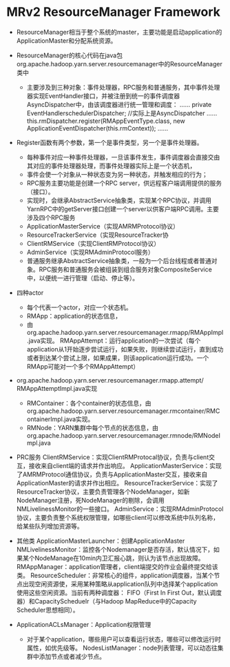 # MRv2 ResourceManager  Framework

* ResourceManager相当于整个系统的master，主要功能是启动application的ApplicationMaster和分配系统资源。
* ResourceManager的核心代码在java包org.apache.hadoop.yarn.server.resourcemanager中的ResourceManager类中
  * 主要涉及到三种对象：事件处理器，RPC服务和普通服务，其中事件处理器实现EventHandler接口，并被注册到统一的事件调度器AsyncDispatcher中，由该调度器进行统一管理和调度：
……
private EventHandler<SchedulerEvent>schedulerDispatcher; //实际上是AsyncDispatcher
……
this.rmDispatcher.register(RMAppEventType.class,
new ApplicationEventDispatcher(this.rmContext));
……

* Register函数有两个参数，第一个是事件类型，另一个是事件处理器。
  * 每种事件对应一种事件处理器，一旦该事件发生，事件调度器会直接交由其对应的事件处理器处理，而事件处理器实际上是一个状态机，
  * 事件会使一个对象从一种状态变为另一种状态，并触发相应的行为；
  * RPC服务主要功能是创建一个RPC server，供远程客户端调用提供的服务（接口）。
  * 实现时，会继承AbstractService抽象类，实现某个RPC协议，并调用YarnRPC中的getServer接口创建一个server以供客户端RPC调用。主要涉及四个RPC服务
  * ApplicationMasterService（实现AMRMProtocol协议）
  * ResourceTrackerService（实现ResourceTracker协
  * ClientRMService（实现ClientRMProtocol协议）
  * AdminService（实现RMAdminProtocol服务）
  * 普通服务继承AbstractService抽象类，一般为一个后台线程或者普通对象。RPC服务和普通服务会被组装到组合服务对象CompositeService中，以便统一进行管理（启动、停止等）。

* 四种actor
  * 每个代表一个actor，对应一个状态机。
  * RMApp：application的状态信息，
  * 由org.apache.hadoop.yarn.server.resourcemanager.rmapp/RMAppImpl.java实现。
RMAppAttempt：运行application的一次尝试（每个application从1开始逐步尝试运行，如果失败，则继续尝试运行，直到成功或者到达某个尝试上限，如果成果，则该application运行成功。一个RMApp可能对一个多个RMAppAttempt）
* org.apache.hadoop.yarn.server.resourcemanager.rmapp.attempt/
RMAppAttemptImpl.java实现
  * RMContainer：各个container的状态信息，由org.apache.hadoop.yarn.server.resourcemanager.rmcontainer/RMContainerImpl.java实现。
  * RMNode：YARN集群中每个节点的状态信息，由org.apache.hadoop.yarn.server.resourcemanager.rmnode/RMNodeImpl.java

* PRC服务
ClientRMService：实现ClientRMProtocal协议，负责与client交互，接收来自client端的请求并作出响应。
ApplicationMasterService：实现了AMRMProtocol通信协议，负责与ApplicationMaster交互，接收来自ApplicationMaster的请求并作出相应。
ResourceTrackerService：实现了ResourceTracker协议，主要负责管理各个NodeManager，如新NodeManager注册，死NodeManager的剔除，会调用NMLivelinessMonitor的一些接口。
AdminService：实现RMAdminProtocol协议，主要负责整个系统权限管理，如哪些client可以修改系统中队列名称，给某些队列增加资源等。

* 其他类
ApplicationMasterLauncher：创建ApplicationMaster
NMLivelinessMonitor：监控各个Nodemanager是否存活，默认情况下，如果某个NodeManage在10min内卫汇报心跳，则认为该节点出现故障。
RMAppManager：application管理者，client端提交的作业会最终提交给该类。
ResourceScheduler：非常核心的组件，application调度器，当某个节点出现空闲资源使，采用某种策略从application队列中选择某个application使用这些空闲资源。当前有两种调度器： FIFO（First In First Out，默认调度器）和CapacityScheduelr（与Hadoop MapReduce中的Capacity Scheduler思想相同）。
* ApplicationACLsManager：Application权限管理
  * 对于某个application，哪些用户可以查看运行状态，哪些可以修改运行时属性，如优先级等。
NodesListManager：node列表管理，可以动态往集群中添加节点或者减少节点。
